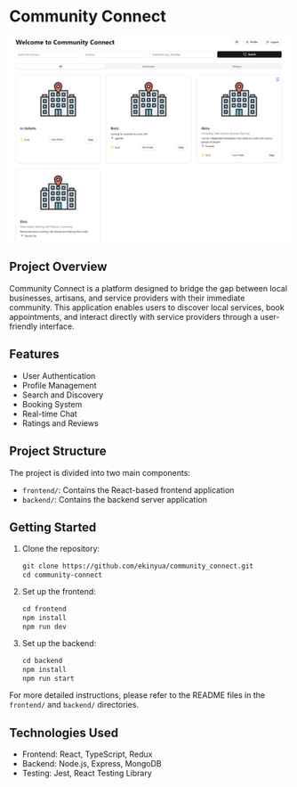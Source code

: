 # Community Connect
![Landing Page](./frontend/public/community-connect-page.png)

## Project Overview

Community Connect is a platform designed to bridge the gap between local businesses, artisans, and service providers with their immediate community. This application enables users to discover local services, book appointments, and interact directly with service providers through a user-friendly interface.

## Features

- User Authentication
- Profile Management
- Search and Discovery
- Booking System
- Real-time Chat
- Ratings and Reviews

## Project Structure

The project is divided into two main components:

- `frontend/`: Contains the React-based frontend application
- `backend/`: Contains the backend server application

## Getting Started

1. Clone the repository:
   ```
   git clone https://github.com/ekinyua/community_connect.git
   cd community-connect
   ```

2. Set up the frontend:
   ```
   cd frontend
   npm install
   npm run dev
   ```

3. Set up the backend:
   ```
   cd backend
   npm install
   npm run start
   ```

For more detailed instructions, please refer to the README files in the `frontend/` and `backend/` directories.

## Technologies Used

- Frontend: React, TypeScript, Redux
- Backend: Node.js, Express, MongoDB
- Testing: Jest, React Testing Library